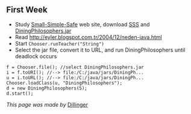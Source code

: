 ## First Week

* Study [Small-Simple-Safe](http://maeyler.github.io/SmallSimpleSafe/index.html) web site, download [SSS](https://github.com/maeyler/SmallSimpleSafe/blob/master/sss.jar?raw=true)
and [DiningPhilosophers.jar](https://github.com/maeyler/Frameworks/blob/master/DiningPhilosophers.jar?raw=true)
* Read  http://eyler.blogspot.com.tr/2004/12/neden-java.html
* Start `Chooser.runTeacher("String")`
* Select the jar file, convert it to URL, and run DiningPhilosophers until deadlock occurs
```
f = Chooser.file(); //select DiningPhilosophers.jar
i = f.toURI(); //--> file:/C:/java/jars/DiningPh...
u = i.toURL(); //--> file:/C:/java/jars/DiningPh...
Chooser.loadClass(u, "DiningPhilosophers");
d = new DiningPhilosophers(5); 
d.start();
```
*This page was made by* [Dillinger](http://dillinger.io/)
